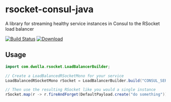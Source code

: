 # rsocket-consul-java
A library for streaming healthy service instances in Consul to the RSocket load balancer

[![Build Status](https://travis-ci.org/Dwolla/rsocket-consul-java.svg?branch=master)](https://travis-ci.org/Dwolla/rsocket-consul-java)
[ ![Download](https://api.bintray.com/packages/dwolla/maven/rsocket-consul-java/images/download.svg) ](https://bintray.com/dwolla/maven/rsocket-consul-java/_latestVersion)


## Usage
```java
import com.dwolla.rsocket.LoadBalancerBuilder;

// Create a LoadBalancedRSocketMono for your service
LoadBalancedRSocketMono rSocket = LoadBalancerBuilder.build("CONSUL_SERVICE_NAME");

// Then use the resulting RSocket like you would a single instance
rSocket.map(r -> r.fireAndForget(DefaultPayload.create("do something")))
```

